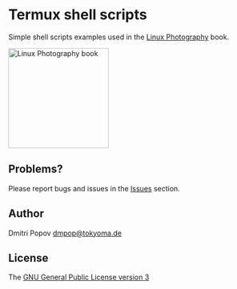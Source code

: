 # Termux shell scripts

Simple shell scripts examples used in the [Linux Photography](https://gumroad.com/l/linux-photography) book.

<img src="https://tokyoma.de/bookcovers/linux-photography.jpg" title="Linux Photography book" width="200"/>

## Problems?

Please report bugs and issues in the [Issues](https://github.com/dmpop/termux-scripts/issues) section.

## Author

Dmitri Popov [dmpop@tokyoma.de](mailto:dmpop@tokyoma.de)

## License

The [GNU General Public License version 3](http://www.gnu.org/licenses/gpl-3.0.en.html)

